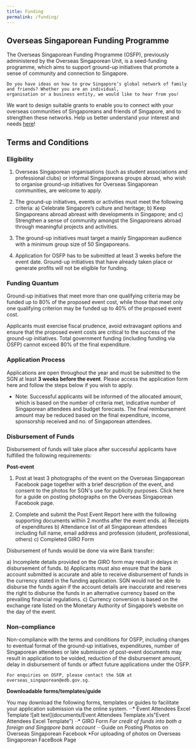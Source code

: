 ```yaml
---
title: Funding
permalink: /funding/
---
```

## Overseas Singaporean Funding Programme

The Overseas Singaporean Funding Programme (OSFP), previously administered by the Overseas Singaporean Unit, is a seed-funding programme, which aims to support ground-up initiatives that promote a sense of community and connection to Singapore.

    Do you have ideas on how to grow Singapore’s global network of family and friends? Whether you are an individual,
    organisation or a business entity, we would like to hear from you! 
    
We want to design suitable grants to enable you to connect with your overseas communities of Singaporeans and friends of
Singapore, and to strengthen these networks. Help us better understand your interest and needs [here](https://form.gov.sg/#!/5d9eb98e4073c80012833a21)!

## Terms and Conditions
### Eligibility

1.  Overseas Singaporean organisations (such as student associations and professional clubs) or informal Singaporeans groups
    abroad, who wish to organise ground-up initiatives for Overseas Singaporean communities, are welcome to apply.

2.	The ground-up initiatives, events or activities must meet the following criteria:
a)	Celebrate Singapore’s culture and heritage;
b)	Keep Singaporeans abroad abreast with developments in Singapore; and
c)	Strengthen a sense of community amongst the Singaporeans abroad through meaningful projects and activities.

3.	The ground-up initiatives must target a mainly Singaporean audience with a minimum group size of 50 Singaporeans.

4.	Application for OSFP has to be submitted at least 3 weeks before the event date. Ground-up initiatives that have already
    taken place or generate profits will not be eligible for funding.
    
### Funding Quantum

Ground-up initiatives that meet more than one qualifying criteria may be funded up to 80% of the proposed event cost,
while those that meet only one qualifying criterion may be funded up to 40% of the proposed event cost. 

Applicants must exercise fiscal prudence, avoid extravagant options and ensure that the proposed event costs are critical
to the success of the ground-up initiatives. Total government funding (including funding via OSFP) cannot exceed 80% of
the final expenditure.
    
### Application Process
    
Applications are open throughout the year and must be submitted to the SGN at least **3 weeks before the event**. Please       access the application form here and follow the steps below if you wish to apply. 
    
*   Note: Successful applicants will be informed of the allocated amount, which is based on the number of criteria met,
    indicative number of Singaporean attendees and budget forecasts. The final reimbursement amount may be reduced based on
    the final expenditure, income, sponsorship received and no. of Singaporean attendees.
    
### Disbursement of Funds

Disbursement of funds will take place after successful applicants have fulfilled the following requirements:

**Post-event**

1.	Post at least 3 photographs of the event on the Overseas Singaporean Facebook page together with a brief description of
    the event, and consent to the photos for SGN's use for publicity purposes. Click here for a guide on posting photographs
    on the Overseas Singaporean Facebook page.
    
2.	Complete and submit the Post Event Report here with the following supporting documents within 2 months after the event
    ends.
a)	Receipts of expenditures
b)	Attendance list of all Singaporean attendees including full name, email address and profession (student, professional,
    others)
c)	Completed GIRO Form

Disbursement of funds would be done via wire Bank transfer:

a)	Incomplete details provided on the GIRO form may result in delays in disbursement of funds.
b)	Applicants must also ensure that the bank account submitted is accurate and able to receive disbursement of funds in the
    currency stated in the funding application. SGN would not be able to disburse the funds again if the account details are
    inaccurate and reserves the right to disburse the funds in an alternative currency based on the prevailing financial
    regulations.
c)	Currency conversion is based on the exchange rate listed on the Monetary Authority of Singapore’s website on the day of
    the event.
    
### Non-compliance

Non-compliance with the terms and conditions for OSFP, including changes to eventual format of the ground-up initiatives,
expenditures, number of Singaporean attendees or late submission of post-event documents may result in application to be
voided, reduction of the disbursement amount, delay in disbursement of funds or affect future applications under the OSFP.
    
    For enquiries on OSFP, please contact the SGN at overseas_singaporean@edb.gov.sg.

**Downloadable forms/templates/guide**

You may download the following forms, templates or guides to facilitate your application submission via the online system.
⋅⋅* Event Attendees Excel Template
    ![alt text](documents/Event Attendees Template.xls"Event Attendees Excel Template")
⋅⋅* GIRO Form
    *For credit of funds into both a foreign and Singapore bank account
⋅⋅* Guide on Posting Photos on Overseas Singaporean Facebook
    *For uploading of photos on Overseas Singaporean FaceBook Page
